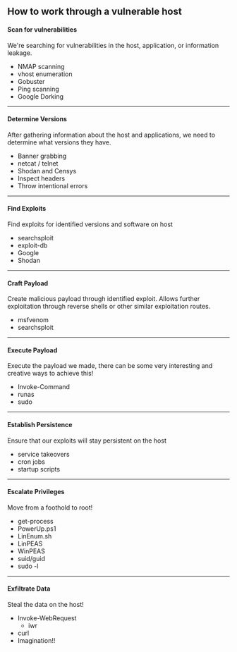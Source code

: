 ## How to work through a vulnerable host
#### Scan for vulnerabilities
We're searching for vulnerabilities in the host, application, or information leakage.

-   NMAP scanning
-   vhost enumeration
-   Gobuster
-   Ping scanning
-   Google Dorking

---
#### Determine Versions
After gathering information about the host and applications, we need to determine what versions they have.

-   Banner grabbing
-   netcat / telnet
-   Shodan and Censys
-   Inspect headers
-   Throw intentional errors

---
#### Find Exploits
Find exploits for identified versions and software on host

-   searchsploit
-   exploit-db
-   Google
-   Shodan

---
#### Craft Payload
Create malicious payload through identified exploit. Allows further exploitation through reverse shells or other similar exploitation routes.

-   msfvenom
-   searchsploit

---
#### Execute Payload
Execute the payload we made, there can be some very interesting and creative ways to achieve this!

-   Invoke-Command
-   runas
-   sudo

---
#### Establish Persistence
Ensure that our exploits will stay persistent on the host

-   service takeovers
-   cron jobs
-   startup scripts

--- 
#### Escalate Privileges
Move from a foothold to root!

-   get-process
-   PowerUp.ps1
-   LinEnum.sh
-   LinPEAS
-   WinPEAS
-   suid/guid
-   sudo -l  

---
#### Exfiltrate Data
Steal the data on the host!

-   Invoke-WebRequest
    -   iwr
-   curl
-   Imagination!!